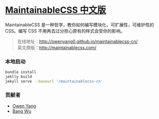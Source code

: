# [MaintainableCSS 中文版](https://github.com/owenyang0/maintainablecss-cn)

MaintainableCSS 是一种哲学，教你如何编写模块化，可扩展性，可维护性的CSS。编写 CSS 不用再去过分担心原有的样式会受你的影响。

> 在线地址：http://owenyang0.github.io/maintainablecss-cn/  
> 英文原版：http://maintainablecss.com/  

### 本地启动
```bash
bundle install
jeklly build
jekyll serve --baseurl '/maintainablecss-cn'
```

### 贡献者
* [Owen Yang](https://github.com/owenyang0)
* [Bang Wu](https://github.com/bangwu)

